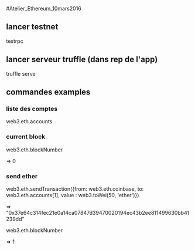 #Atelier_Ethereum_10mars2016 

## lancer testnet
testrpc

## lancer serveur truffle (dans rep de l'app)
truffle serve

## commandes examples

### liste des comptes
web3.eth.accounts

### current block
web3.eth.blockNumber

=> 0

### send ether
web3.eth.sendTransaction({from: web3.eth.coinbase, to: web3.eth.accounts[1], value : web3.toWei(50, 'ether')})

=> "0x37e64c314fec21e0a14ca07847d39470020194ec43b2ee811499630bb41239dd"

web3.eth.blockNumber

=> 1